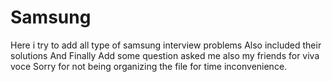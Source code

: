 # Samsung

Here i try to add all type of samsung interview problems
Also included their solutions
And Finally Add some question asked me also my friends for viva voce
Sorry for not being organizing the file for time inconvenience.
